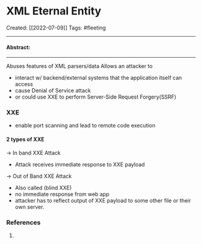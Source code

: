 

# XML Eternal Entity
Created:  [[2022-07-09]]
Tags: #fleeting 

---
#### Abstract:


---
Abuses features of XML parsers/data
Allows an attacker to 
- interact w/ backend/external systems that the application itself can access
- cause Denial of Service attack
- or could use XXE to perform Server-Side Request Forgery(SSRF)

### XXE
- enable port scanning and lead to remote code execution

#### 2 types of XXE

-> In band XXE Attack
- Attack receives immediate response to XXE payload

-> Out of Band XXE Attack
 - Also called (blind XXE)
 - no immediate response from web app
 - attacker has to reflect output of XXE payload to some other file or their own server.











### References
1. 